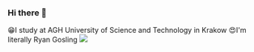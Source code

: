 ### Hi there 👋

😁I study at AGH University of Science and Technology in Krakow
😍I'm literally Ryan Gosling
![](https://www.google.com/url?sa=i&url=https%3A%2F%2Fjoyreactor.cc%2Fpost%2F5348437&psig=AOvVaw3H18F13oNG0DSUteDLKw7F&ust=1700497104279000&source=images&cd=vfe&opi=89978449&ved=0CBEQjRxqFwoTCNDq1IS70IIDFQAAAAAdAAAAABAE)
